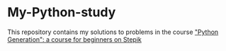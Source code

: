# My-Python-study

This repository contains my solutions to problems in the course ["Python Generation": a course for beginners on Stepik](https://stepik.org/course/58852/info)
